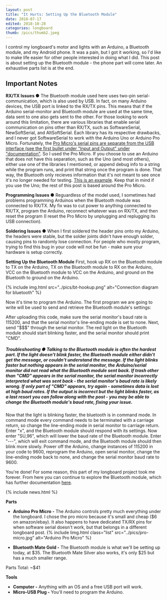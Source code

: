 ```yaml
---
layout: post
title: "It Hurts: Setting Up the Bluetooth Module"
date: 2018-07-17
edited: 2018-10-28
categories: longboard
thumb: /pics/thumb2.jpeg
---
```


I control my longboard's motor and lights with an Arduino, a Bluetooth module, and my Android phone. It was a pain, but I got it working, so I'd like to make life easier for other people interested in doing what I did. This post is about setting up the Bluetooth module - the phone part will come later. An exhaustive parts list is at the end.

## **Important Notes**
**RX/TX Issues &#9679;** The Bluetooth module used here uses two-pin serial-communication, which is also used by USB. In fact, on many Arduino devices, the USB port is linked to the RX/TX pins. This means that if the Arduino serial-monitor and Bluetooth module are used at the same time, data sent to one also gets sent to the other. For those looking to work around this limitation, there are various libraries that enable serial communication on pins other than RX/TX, such as SoftwareSerial, NewSoftSerial, and AltSoftSerial. Each library has its respective drawbacks, and I never got SoftwareSerial to work with the Arduino Uno or Arduino Pro Micro. Fortunately, the [Pro Micro's serial pins are separate from the USB interface (see the first bullet under "Input and Output" under "documentation"](https://store.arduino.cc/usa/arduino-micro). So I used the Pro Micro. If you choose to use an Arduino that does not have this separation, such as the Uno (and most others), either use one of the libraries I mentioned, or append debug info to a string while the program runs, and print that string once the program is done. That way, the Bluetooth only recieves information that it's not meant to see once it's no longer needed for testing. [This is an example](https://gist.github.com/J3698/3d1e19666feb7a5fd9ae1324314fc29d). Keep that in mind if you use the Uno; the rest of this post is based around the Pro Micro.

**Programming Issues &#9679;** Reguardless of the model used, I sometimes had problems programming Arduinos when the Bluetooth module was connected to RX/TX. My fix was to cut power to anything connected to RX/TX, program the Arduino, reconnect whatever was on RX/TX, and then reset the program (I reset the Pro Micro by unplugging and replugging its USB connection).

**Soldering Issues &#9679;** When I first soldered the header pins onto my Arduino, the headers were stable, but the solder joints didn't have enough solder, causing pins to randomly lose connection. For people who mostly program, trying to find this bug in your code will not be fun - make sure your hardware is setup correctly.

**Setting Up the Bluetooth Module**
First, hook up RX on the Bluetooth module to TX on the Arduino, TX on the Bluetooth module to RX on the Arduino, VCC on the Bluetooth module to VCC on the Arduino, and ground on the Bluetooth to ground on the Arduino.

{% include img.html src="../pics/bt-hookup.png" alt="Connection diagram for bluetooth" %}

Now it's time to program the Arduino. The first program we are going to write will be used to send and retrieve the Bluetooth module's settings:
<script src="https://gist.github.com/J3698/ab69434e4eb814a8f70d96cdeba57c2a.js"></script>

After uploading this code, make sure the serial monitor's baud rate is 115200, and that the serial monitor's line-ending mode is set to none. Next, send "$$$" through the serial monitor. The red light on the Bluetooth module should start blinking faster, and the serial monitor should print "CMD".
##### **Troubleshooting &#9679;** Talking to the Bluetooth module is often the hardest part. If the light doesn't blink faster, the Bluetooth module either didn't get the message, or couldn't understand the message. If the light blinks faster but nothing appears in the serial monitor, the Arduino/serial monitor did not read what the Bluetooth module sent back. If trash other than "CMD" appears in the serial monitor, the serial monitor incorrectly interpreted what was sent back - the serial monitor's baud rate is likely wrong. If only part of "CMD" appears, try again - sometimes data is lost at high baud rates. If the output is incorrect but the light blinks faster, as a last resort you can follow along with the post - you may be able to change the Bluetooth module's baud rate, fixing your issue.
Now that the light is blinking faster, the bluetooth is in command mode. In command mode every command needs to be terminated with a carriage return, so change the line-ending mode in serial monitor to carriage return. Enter "x", and the Bluetooth module should respond with its settings. Now enter "SU,96", which will lower the baud rate of the Bluetooth module. Enter "\-\-\-", which will exit command mode, and the Bluetooth module should then blink more slowly. Power off the Arduino, change instances of 115200 in your code to 9600, reprogram the Arduino, open serial monitor, change the line-ending mode back to none, and change the serial monitor baud rate to 9600.

You're done! For some reason, this part of my longboard project took me forever. From here you can continue to explore the Bluetooth module, which has further documentation [here](https://cdn.sparkfun.com/assets/1/e/e/5/d/5217b297757b7fd3748b4567.pdf).

{% include news.html %}

**Parts**
* **Arduino Pro Micro -** The Arduino controls pretty much everything under the longboard.
I chose the pro micro because it's small and cheap ($6 on amazon/ebay). It also happens
to have dedicated TX/RX pins for when software serial doesn't work, but that belongs
in a different longboard post.
{% include limg.html class="list" src="../pics/pro-micro.jpg" alt="Arduino Pro Micro" %}

* **Bluetooth Mate Gold -** The Bluetooth module is what we'll be setting up today, at $35. The
Bluetooth Mate Silver also works, it's only $25 but has a much smaller range.

Parts Total: ~$41

**Tools**
* **Computer -** Anything with an OS and a free USB port will work.
* **Micro-USB Plug -** You'll need to program the Arduino.
